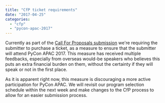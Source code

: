 ```yaml
---
title: "CfP ticket requirements"
date: "2017-04-25"
categories:
  - "cfp"
  - "pycon-apac-2017"
---
```


Currently as part of the [Call For Proposals submission](http://pycon.my/2017/02/25/speak-at-pycon-apac-2017/) we're requiring the submitter to purchase a ticket, as a measure to ensure that the submitter will attend PyCon APAC 2017. This measure has received multiple feedbacks, especially from overseas would-be speakers who believes this puts an extra financial burden on them, without the certainty if they will speak or not in the first place.

As it is apparent right now, this measure is discouraging a more active participation for PyCon APAC. We will revisit our program selection schedule within the next week and make changes to the CfP process to allow for an easier submission process.
